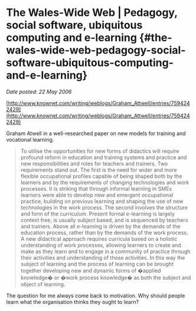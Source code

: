 # The Wales-Wide Web | Pedagogy, social software, ubiquitous computing and e-learning {#the-wales-wide-web-pedagogy-social-software-ubiquitous-computing-and-e-learning}

_Date posted: 22 May 2006_

[http://www.knownet.com/writing/weblogs/Graham_Attwell/entries/7594242429](http://www.knownet.com/writing/weblogs/Graham_Attwell/entries/7594242429)

Graham Atwell in a well-researched paper on new models for training and vocational learning.

> To utilise the opportunities for new forms of didactics will require profound reform in education and training systems and practice and new responsibilities and roles for teachers and trainers. Two requirements stand out. The first is the need for wider and more flexible occupational profiles capable of being shaped both by the learners and by the requirements of changing technologies and work processes. It is striking that through informal learning in SMEs learners were able to develop new and emergent occupational practice, building on previous learning and shaping the use of new technologies in the work process. The second involves the structure and form of the curriculum. Present formal e-learning is largely context free, is usually subject based, and is sequenced by teachers and trainers. Above all e-learning is driven by the demands of the education process, rather than by the demands of the work process. A new didactical approach requires curricula based on a holistic understanding of work processes, allowing learners to create and make as they learn and to engage in a community of practice through their activities and understanding of those activities. In this way the subject of learning and the process of learning can be brought together developing new and dynamic forms of �applied knowledge� or �work process knowledge� as both the subject and object of learning.

The question for me always come back to motivation. Why should people learn what the organisation thinks they ought to learn?